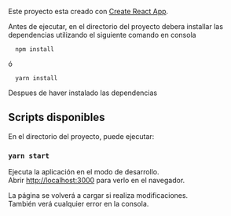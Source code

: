 Este proyecto esta creado con [Create React App](https://github.com/facebook/create-react-app).

Antes de ejecutar, en el directorio del proyecto debera installar las dependencias utilizando el siguiente comando en consola

```
  npm install
```
ó

```
  yarn install
```

Despues de haver instalado las dependencias

## Scripts disponibles

En el directorio del proyecto, puede ejecutar:

### `yarn start`

Ejecuta la aplicación en el modo de desarrollo.<br />
Abrir [http://localhost:3000](http://localhost:3000) para verlo en el navegador.

La página se volverá a cargar si realiza modificaciones.<br />
También verá cualquier error en la consola.
